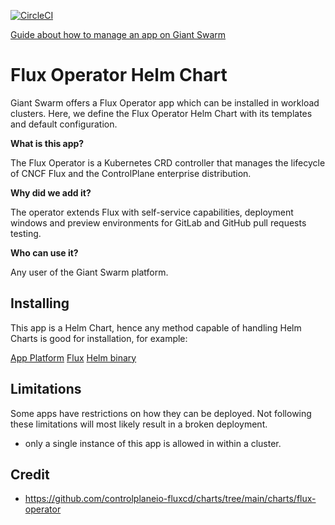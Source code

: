 [![CircleCI](https://dl.circleci.com/status-badge/img/gh/giantswarm/{APP-NAME}/tree/main.svg?style=svg)](https://dl.circleci.com/status-badge/redirect/gh/giantswarm/{APP-NAME}/tree/main)

[Guide about how to manage an app on Giant Swarm](https://handbook.giantswarm.io/docs/dev-and-releng/app-developer-processes/adding_app_to_appcatalog/)

# Flux Operator Helm Chart

Giant Swarm offers a Flux Operator app which can be installed in workload clusters.
Here, we define the Flux Operator Helm Chart with its templates and default configuration.

**What is this app?**

The Flux Operator is a Kubernetes CRD controller that manages the lifecycle of CNCF Flux and the ControlPlane enterprise distribution.

**Why did we add it?**

The operator extends Flux with self-service capabilities, deployment windows and preview environments for GitLab and GitHub pull requests testing.

**Who can use it?**

Any user of the Giant Swarm platform.

## Installing

This app is a Helm Chart, hence any method capable of handling Helm Charts is good for installation, for example:

[App Platform](https://docs.giantswarm.io/tutorials/fleet-management/app-platform/deploy-app/#creating-an-app-resource)
[Flux](https://fluxcd.io/flux/components/helm/helmreleases/)
[Helm binary](https://helm.sh/docs/helm/helm_install/)


## Limitations

Some apps have restrictions on how they can be deployed. Not following these limitations will most likely result in a broken deployment.

- only a single instance of this app is allowed in within a cluster.

## Credit

- https://github.com/controlplaneio-fluxcd/charts/tree/main/charts/flux-operator
